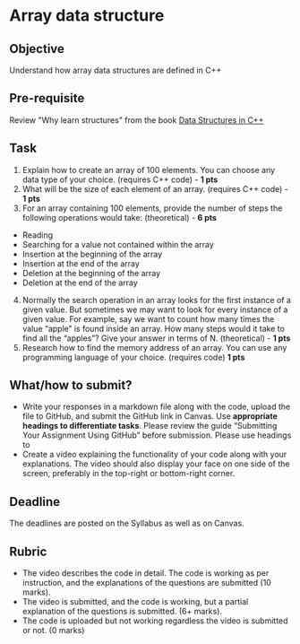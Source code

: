 # Array data structure

## Objective
Understand how array data structures are defined in C++

## Pre-requisite
Review "Why learn structures" from the book [Data Structures in C++](https://d-khan.github.io/ds)

## Task
1. Explain how to create an array of 100 elements. You can choose any data type of your choice. (requires C++ code) - **1 pts**
2. What will be the size of each element of an array. (requires C++ code) - **1 pts**
3. For an array containing 100 elements, provide the number of steps the following operations would take: (theoretical) - **6 pts**
- Reading
- Searching for a value not contained within the array
- Insertion at the beginning of the array
- Insertion at the end of the array
- Deletion at the beginning of the array
- Deletion at the end of the array
4. Normally the search operation in an array looks for the first instance of a given value. But sometimes we may want to look for every instance of a given value. For example, say we want to count how many times the value “apple” is found inside an array. How many steps would it take to find all the “apples”? Give your answer in terms of N. (theoretical) - **1 pts**
5. Research how to find the memory address of an array. You can use any programming language of your choice. (requires code) **1 pts**

## What/how to submit?  
- Write your responses in a markdown file along with the code, upload the file to GitHub, and submit the GitHub link in Canvas. Use **appropriate headings to differentiate tasks**. Please review the guide “Submitting Your Assignment Using GitHub” before submission. Please use headings to 
- Create a video explaining the functionality of your code along with your explanations. The video should also display your face on one side of the screen, preferably in the top-right or bottom-right corner. 


## Deadline
The deadlines are posted on the Syllabus as well as on Canvas.

## Rubric
- The video describes the code in detail. The code is working as per instruction, and the explanations of the questions are submitted (10 marks).  
- The video is submitted, and the code is working, but a partial explanation of the questions is submitted. (6+ marks).  
- The code is uploaded but not working regardless the video is submitted or not. (0 marks)
